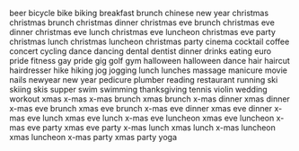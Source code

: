 beer
bicycle
bike
biking
breakfast
brunch
chinese new year
christmas
christmas brunch
christmas dinner
christmas eve brunch
christmas eve dinner
christmas eve lunch
christmas eve luncheon
christmas eve party
christmas lunch
christmas luncheon
christmas party
cinema
cocktail
coffee
concert
cycling
dance
dancing
dental
dentist
dinner
drinks
eating
euro pride
fitness
gay pride
gig
golf
gym
halloween
halloween dance
hair
haircut
hairdresser
hike
hiking
jog
jogging
lunch
lunches
massage
manicure
movie
nails
newyear
new year
pedicure
plumber
reading
restaurant
running
ski
skiing
skis
supper
swim
swimming
thanksgiving
tennis
violin
wedding
workout
xmas
x-mas
x-mas brunch
xmas brunch
x-mas dinner
xmas dinner
x-mas eve brunch
xmas eve brunch
x-mas eve dinner
xmas eve dinner
x-mas eve lunch
xmas eve lunch
x-mas eve luncheon
xmas eve luncheon
x-mas eve party
xmas eve party
x-mas lunch
xmas lunch
x-mas luncheon
xmas luncheon
x-mas party
xmas party
yoga
